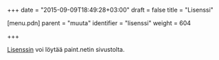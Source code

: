 +++
date = "2015-09-09T18:49:28+03:00"
draft = false
title = "Lisenssi"

[menu.pdn]
    parent = "muuta"
    identifier = "lisenssi"
    weight = 604

+++

[Lisenssin](http://www.getpaint.net/license.html) voi löytää paint.netin sivustolta.
